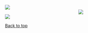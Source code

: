 <img src="https://render.githubusercontent.com/render/math?math=a^{2} %2B b^{2} = c^{2}">

<div align="center"><img src="https://render.githubusercontent.com/render/math?math=P(x)%20%3D%20%5Cfrac%7B1%7D%7B%5Csigma%5Csqrt%7B2%5Cpi%7D%7D%20e%5E%7B%5Cfrac%7B-(x-%5Cmu)%5E2%7D%7B2%5Csigma%5E2%7D%7D%0D"></div>

<img src="https://render.githubusercontent.com/render/math?math=CPU time=CPU clock cycles %2C clock cycle time">


<a href="#top">Back to top</a>
